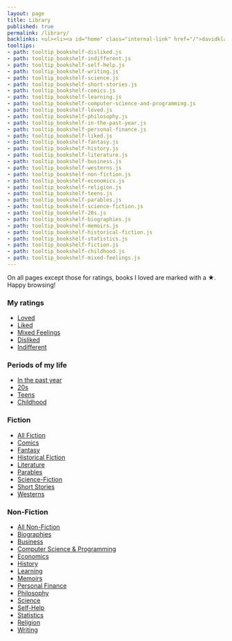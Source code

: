 ```yaml
---
layout: page
title: Library
published: true
permalink: /library/
backlinks: <ul><li><a id="home" class="internal-link" href="/">davidklaing.com</a></li></ul>
tooltips: 
- path: tooltip_bookshelf-disliked.js
- path: tooltip_bookshelf-indifferent.js
- path: tooltip_bookshelf-self-help.js
- path: tooltip_bookshelf-writing.js
- path: tooltip_bookshelf-science.js
- path: tooltip_bookshelf-short-stories.js
- path: tooltip_bookshelf-comics.js
- path: tooltip_bookshelf-learning.js
- path: tooltip_bookshelf-computer-science-and-programming.js
- path: tooltip_bookshelf-loved.js
- path: tooltip_bookshelf-philosophy.js
- path: tooltip_bookshelf-in-the-past-year.js
- path: tooltip_bookshelf-personal-finance.js
- path: tooltip_bookshelf-liked.js
- path: tooltip_bookshelf-fantasy.js
- path: tooltip_bookshelf-history.js
- path: tooltip_bookshelf-literature.js
- path: tooltip_bookshelf-business.js
- path: tooltip_bookshelf-westerns.js
- path: tooltip_bookshelf-non-fiction.js
- path: tooltip_bookshelf-economics.js
- path: tooltip_bookshelf-religion.js
- path: tooltip_bookshelf-teens.js
- path: tooltip_bookshelf-parables.js
- path: tooltip_bookshelf-science-fiction.js
- path: tooltip_bookshelf-20s.js
- path: tooltip_bookshelf-biographies.js
- path: tooltip_bookshelf-memoirs.js
- path: tooltip_bookshelf-historical-fiction.js
- path: tooltip_bookshelf-statistics.js
- path: tooltip_bookshelf-fiction.js
- path: tooltip_bookshelf-childhood.js
- path: tooltip_bookshelf-mixed-feelings.js
---
```


On all pages except those for ratings, books I loved are marked with a ★. Happy browsing!

### My ratings

* <a id="bookshelf-loved" class="internal-link" href="/bookshelf-loved/">Loved</a>
* <a id="bookshelf-liked" class="internal-link" href="/bookshelf-liked/">Liked</a>
* <a id="bookshelf-mixed-feelings" class="internal-link" href="/bookshelf-mixed-feelings/">Mixed Feelings</a>
* <a id="bookshelf-disliked" class="internal-link" href="/bookshelf-disliked/">Disliked</a>
* <a id="bookshelf-indifferent" class="internal-link" href="/bookshelf-indifferent/">Indifferent</a>

### Periods of my life

* <a id="bookshelf-in-the-past-year" class="internal-link" href="/bookshelf-in-the-past-year/">In the past year</a>
* <a id="bookshelf-20s" class="internal-link" href="/bookshelf-20s/">20s</a>
* <a id="bookshelf-teens" class="internal-link" href="/bookshelf-teens/">Teens</a>
* <a id="bookshelf-childhood" class="internal-link" href="/bookshelf-childhood/">Childhood</a>

### Fiction

* <a id="bookshelf-fiction" class="internal-link" href="/bookshelf-fiction/">All Fiction</a>
* <a id="bookshelf-comics" class="internal-link" href="/bookshelf-comics/">Comics</a>
* <a id="bookshelf-fantasy" class="internal-link" href="/bookshelf-fantasy/">Fantasy</a>
* <a id="bookshelf-historical-fiction" class="internal-link" href="/bookshelf-historical-fiction/">Historical Fiction</a>
* <a id="bookshelf-literature" class="internal-link" href="/bookshelf-literature/">Literature</a>
* <a id="bookshelf-parables" class="internal-link" href="/bookshelf-parables/">Parables</a>
* <a id="bookshelf-science-fiction" class="internal-link" href="/bookshelf-science-fiction/">Science-Fiction</a>
* <a id="bookshelf-short-stories" class="internal-link" href="/bookshelf-short-stories/">Short Stories</a>
* <a id="bookshelf-westerns" class="internal-link" href="/bookshelf-westerns/">Westerns</a>

### Non-Fiction

* <a id="bookshelf-non-fiction" class="internal-link" href="/bookshelf-non-fiction/">All Non-Fiction</a>
* <a id="bookshelf-biographies" class="internal-link" href="/bookshelf-biographies/">Biographies</a>
* <a id="bookshelf-business" class="internal-link" href="/bookshelf-business/">Business</a>
* <a id="bookshelf-computer-science-and-programming" class="internal-link" href="/bookshelf-computer-science-and-programming/">Computer Science & Programming</a>
* <a id="bookshelf-economics" class="internal-link" href="/bookshelf-economics/">Economics</a>
* <a id="bookshelf-history" class="internal-link" href="/bookshelf-history/">History</a>
* <a id="bookshelf-learning" class="internal-link" href="/bookshelf-learning/">Learning</a>
* <a id="bookshelf-memoirs" class="internal-link" href="/bookshelf-memoirs/">Memoirs</a>
* <a id="bookshelf-personal-finance" class="internal-link" href="/bookshelf-personal-finance/">Personal Finance</a>
* <a id="bookshelf-philosophy" class="internal-link" href="/bookshelf-philosophy/">Philosophy</a>
* <a id="bookshelf-science" class="internal-link" href="/bookshelf-science/">Science</a>
* <a id="bookshelf-self-help" class="internal-link" href="/bookshelf-self-help/">Self-Help</a>
* <a id="bookshelf-statistics" class="internal-link" href="/bookshelf-statistics/">Statistics</a>
* <a id="bookshelf-religion" class="internal-link" href="/bookshelf-religion/">Religion</a>
* <a id="bookshelf-writing" class="internal-link" href="/bookshelf-writing/">Writing</a>
